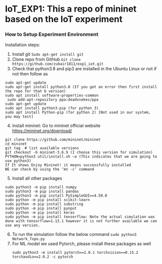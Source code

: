 # IoT_EXP1: This a repo of mininet based on the IoT experiment 

### How to Setup Experiment Environment 
Installation steps:
1. Install git
``` Sudo apt-get install git ```
2. Clone repo from GitHub
``` Git clone https://github.com/zubair1811/exp1_iot.git ```
3. Check that python3.8 and pip3 are installed in the Ubuntu Linux or not if not then follow as
```
sudo apt-get update
sudo apt-get install python3.8 (If you got an error then first install the repo for that b version)
sudo apt install software-properties-common
 sudo add-apt-repository ppa:deadsnakes/ppa
sudo apt-get update
sudo apt install python3-pip (for python 3)
sudo apt install Python-pip (for python 2) [Not used in our system, you may test]
```
4. Install mininet: Go to mininet official website https://mininet.org/download/ 
```
git clone https://github.com/mininet/mininet
cd mininet
git tag  # list available versions
git checkout -b mininet-3.6.9 (I choose this version for simulation)
PYTHON=python3 util/install.sh –a (This indicates that we are going to use python3)
If It shows Enjoy Mininet! it means successfully installed 
WE can check by using the ‘mn -c’ command
```
5. Install all other packages 
```
sudo python3 -m pip install numpy
sudo python3 -m pip install pandas
sudo python3 -m pip install PySimpleGUI==4.59.0
sudo python -m pip install scikit-learn
sudo python -m pip install substring
sudo python -m pip install pynput
sudo python -m pip install keras
sudo python -m pip install tensorflow: Note the actual simulation was done with tensorflow=1.13.1 however it is not further available we can use any version.  
```	
6. To run the simulation follow the below command 
``` sudo python3 Network_Topo.py ```
7. For ML model we used Pytorch, please install these packages as well
   ```
   sudo python3 -m install pytorch==2.0.1 torchvision==0.15.2 torchaudio==2.0.2 -c pytorch
   ```
